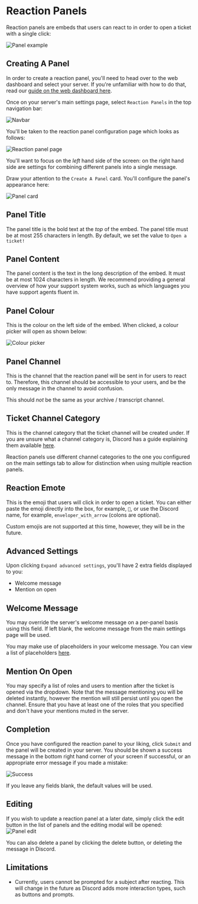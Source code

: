 
# Reaction Panels
Reaction panels are embeds that users can react to in order to open a ticket with a single click:

![Panel example](/img/panel_example.webp)

## Creating A Panel
In order to create a reaction panel, you'll need to head over to the web dashboard and select your server. If you're unfamiliar with how to do that, read our [guide on the web dashboard here](./dashboard.md).

Once on your server's main settings page, select `Reaction Panels` in the top navigation bar:

![Navbar](/img/panels_navbar.webp)

You'll be taken to the reaction panel configuration page which looks as follows:

![Reaction panel page](/img/panels_page.webp)

You'll want to focus on the *left* hand side of the screen: on the right hand side are settings for combining different panels into a single message.

Draw your attention to the `Create A Panel` card. You'll configure the panel's appearance here:

![Panel card](/img/panel_card.webp)

## Panel Title
The panel title is the bold text at the *top* of the embed. The panel title must be at most 255 characters in length. By default, we set the value to `Open a ticket!`

## Panel Content
The panel content is the text in the long description of the embed. It must be at most 1024 characters in length. We recommend providing a general overview of how your support system works, such as which languages you have support agents fluent in.

## Panel Colour
This is the colour on the left side of the embed. When clicked, a colour picker will open as shown below:

![Colour picker](/img/colour_picker.webp)

## Panel Channel
This is the channel that the reaction panel will be sent in for users to react to. Therefore, this channel should be accessible to your users, and be the only message in the channel to avoid confusion.

This should *not* be the same as your archive / transcript channel.

## Ticket Channel Category
This is the channel category that the ticket channel will be created under. If you are unsure what a channel category is, Discord has a guide explaining them available [here](https://support.discord.com/hc/en-us/articles/115001580171-Channel-Categories-101).

Reaction panels use different channel categories to the one you configured on the main settings tab to allow for distinction when using multiple reaction panels.

## Reaction Emote
This is the emoji that users will click in order to open a ticket. You can either paste the emoji directly into the box, for example, `📩`, or use the Discord name, for example, `enveloper_with_arrow` (colons are optional).

Custom emojis are not supported at this time, however, they will be in the future.

## Advanced Settings
Upon clicking `Expand advanced settings`, you'll have 2 extra fields displayed to you:
- Welcome message
- Mention on open

## Welcome Message
You may override the server's welcome message on a per-panel basis using this field. If left blank, the welcome message from the main settings page will be used.

You may make use of placeholders in your welcome message. You can view a list of placeholders [here](./placeholders.md).
## Mention On Open
You may specify a list of roles and users to mention after the ticket is opened via the dropdown. Note that the message mentioning you will be deleted instantly, however the mention will still persist until you open the channel. Ensure that you have at least one of the roles that you specified and don't have your mentions muted in the server.

## Completion
Once you have configured the reaction panel to your liking, click `Submit` and the panel will be created in your server. You should be shown a success message in the bottom right hand corner of your screen if successful, or an appropriate error message if you made a mistake:

![Success](/img/panel_success.webp)

If you leave any fields blank, the default values will be used.

## Editing
If you wish to update a reaction panel at a later date, simply click the edit button in the list of panels and the editing modal will be opened:
![Panel edit](/img/panel_edit.webp)

You can also delete a panel by clicking the delete button, or deleting the message in Discord.

## Limitations
- Currently, users cannot be prompted for a subject after reacting. This will change in the future as Discord adds more interaction types, such as buttons and prompts.
